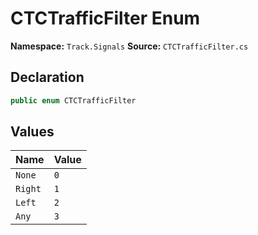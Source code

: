 # CTCTrafficFilter Enum

**Namespace:** `Track.Signals`
**Source:** `CTCTrafficFilter.cs`

## Declaration

```csharp
public enum CTCTrafficFilter
```

## Values

| Name | Value |
|------|-------|
| `None` | `0` |
| `Right` | `1` |
| `Left` | `2` |
| `Any` | `3` |

